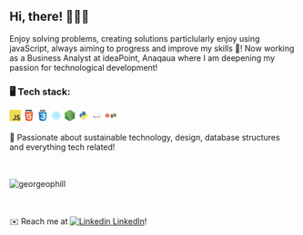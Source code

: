## Hi, there! 🙋🏻‍♂️

Enjoy solving problems, creating solutions particlularly enjoy using javaScript, always aiming to progress and improve my skills 🚀! Now working as a Business Analyst at ideaPoint, Anaqaua where I am deepening my passion for technological development!

### 🖥️ Tech stack:
<code><img height="20" src="https://raw.githubusercontent.com/github/explore/80688e429a7d4ef2fca1e82350fe8e3517d3494d/topics/javascript/javascript.png"></code>
<code><img height="20" src="https://raw.githubusercontent.com/github/explore/80688e429a7d4ef2fca1e82350fe8e3517d3494d/topics/html/html.png"></code>
<code><img height="20" src="https://raw.githubusercontent.com/github/explore/80688e429a7d4ef2fca1e82350fe8e3517d3494d/topics/css/css.png"></code>
<code><img height="20" src="https://raw.githubusercontent.com/github/explore/80688e429a7d4ef2fca1e82350fe8e3517d3494d/topics/react/react.png"></code>
<code><img height="20" src="https://raw.githubusercontent.com/github/explore/80688e429a7d4ef2fca1e82350fe8e3517d3494d/topics/nodejs/nodejs.png"></code>
<code><img height="20" src="https://raw.githubusercontent.com/github/explore/80688e429a7d4ef2fca1e82350fe8e3517d3494d/topics/python/python.png"></code>
<code><img height="20" src="https://raw.githubusercontent.com/github/explore/80688e429a7d4ef2fca1e82350fe8e3517d3494d/topics/mysql/mysql.png"></code>
<code><img height="20" src="https://raw.githubusercontent.com/github/explore/80688e429a7d4ef2fca1e82350fe8e3517d3494d/topics/git/git.png"></code>
<br />
<br />
💾 Passionate about sustainable technology, design, database structures and everything tech related!
<br />
<br />
<br />
<p> <img src="https://github-readme-stats.vercel.app/api?username=georgeophill&show_icons=true&theme=gotham" alt="georgeophill" />
<br />
<br />
<br />

 ✉️ Reach me at [![Linkedin](https://i.stack.imgur.com/gVE0j.png) LinkedIn](https://www.linkedin.com/in/george-hill-web-developer/)!
